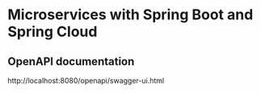# Microservices with Spring Boot and Spring Cloud

## OpenAPI documentation
http://localhost:8080/openapi/swagger-ui.html

